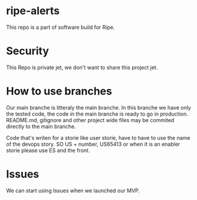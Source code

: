 # ripe-alerts
This repo is a part of software build for Ripe.

# Security
This Repo is private jet, we don't want to share this project jet.

# How to use branches
Our main branche is litteraly the main branche. In this branche we have only the tested code, the code in the main branche is ready to go in production.
README.md, gitignore and other project wide files may be commited directly to the main branche.

Code that's writen for a storie like user storie, have to have to use the name of the devops story. SO US + number, US65413 or when it is an enabler storie please use ES and the front.

# Issues
We can start using Issues when we launched our MVP.
